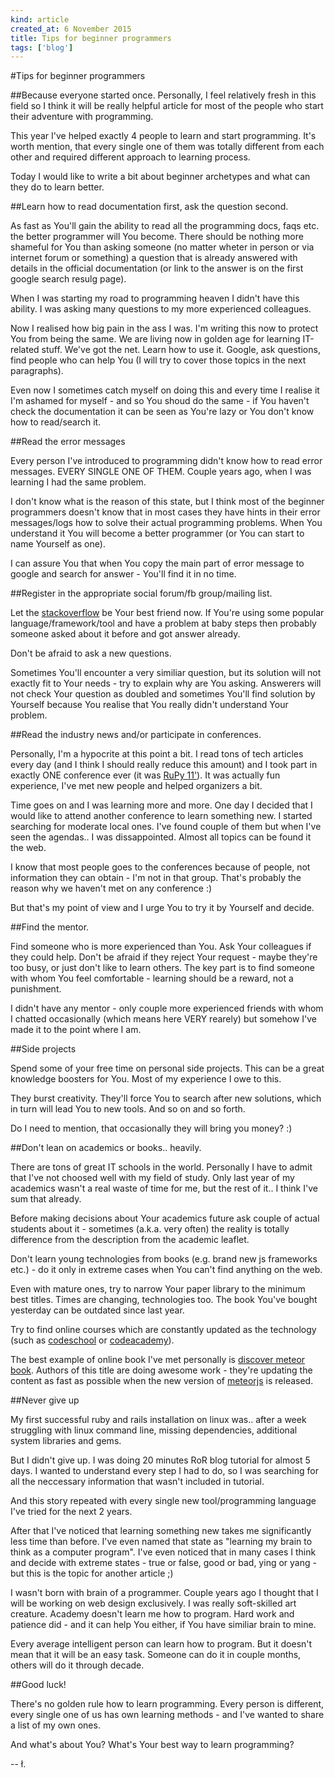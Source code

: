 ```yaml
---
kind: article
created_at: 6 November 2015
title: Tips for beginner programmers
tags: ['blog']
---
```


#Tips for beginner programmers

##Because everyone started once. Personally, I feel relatively fresh in this field so I think it will be really helpful article for most of the people who start their adventure with programming.

This year I've helped exactly 4 people to learn and start programming. It's worth mention, that every single one of them was totally different from each other and required different approach to learning process.

Today I would like to write a bit about beginner archetypes and what can they do to learn better.

##Learn how to read documentation first, ask the question second.

As fast as You'll gain the ability to read all the programming docs, faqs etc. the better programmer will You become. There should be nothing more shameful for You than asking someone (no matter wheter in person or via internet forum or something) a question that is already answered with details in the official documentation (or link to the answer is on the first google search resulg page). 

When I was starting my road to programming heaven I didn't have this ability. I was asking many questions to my more experienced colleagues. 

Now I realised how big pain in the ass I was. I'm writing this now to protect You from being the same. We are living now in golden age for learning IT-related stuff. We've got the net. Learn how to use it. Google, ask questions, find people who can help You (I will try to cover those topics in the next paragraphs).

Even now I sometimes catch myself on doing this and every time I realise it I'm ashamed for myself - and so You shoud do the same - if You haven't check the documentation it can be seen as You're lazy or You don't know how to read/search it.

##Read the error messages

Every person I've introduced to programming didn't know how to read error messages. EVERY SINGLE ONE OF THEM. Couple years ago, when I was learning I had the same problem. 

I don't know what is the reason of this state, but I think most of the beginner programmers doesn't know that in most cases they have hints in their error messages/logs how to solve their actual programming problems. When You understand it You will become a better programmer (or You can start to name Yourself as one).

I can assure You that when You copy the main part of error message to google and search for answer - You'll find it in no time.

##Register in the appropriate social forum/fb group/mailing list.

Let the [stackoverflow](http://stackoverflow.com) be Your best friend now. If You're using some popular language/framework/tool and have a problem at baby steps then probably someone asked about it before and got answer already.

Don't be afraid to ask a new questions. 

Sometimes You'll encounter a very similiar question, but its solution will not exactly fit to Your needs - try to explain why are You asking. Answerers will not check Your question as doubled and sometimes You'll find solution by Yourself because You realise that You really didn't understand Your problem.

##Read the industry news and/or participate in conferences.

Personally, I'm a hypocrite at this point a bit. I read tons of tech articles every day (and I think I should really reduce this amount) and I took part in exactly ONE conference ever (it was [RuPy 11'](http://11.rupy.eu)). It was actually fun experience, I've met new people and helped organizers a bit. 

Time goes on and I was learning more and more. One day I decided that I would like to attend another conference to learn something new. I started searching for moderate local ones. I've found couple of them but when I've seen the agendas.. I was dissappointed. Almost all topics can be found it the web.

I know that most people goes to the conferences because of people, not information they can obtain - I'm not in that group. That's probably the reason why we haven't met on any conference :)

But that's my point of view and I urge You to try it by Yourself and decide.

##Find the mentor.

Find someone who is more experienced than You. Ask Your colleagues if they could help. Don't be afraid if they reject Your request - maybe they're too busy, or just don't like to learn others. The key part is to find someone with whom You feel comfortable - learning should be a reward, not a punishment.

I didn't have any mentor - only couple more experienced friends with whom I chatted occasionally (which means here VERY rearely) but somehow I've made it to the point where I am.

##Side projects

Spend some of your free time on personal side projects. This can be a great knowledge boosters for You. Most of my experience I owe to this. 

They burst creativity. They'll force You to search after new solutions, which in turn will lead You to new tools. And so on and so forth.

Do I need to mention, that occasionally they will bring you money? :)

##Don't lean on academics or books.. heavily.

There are tons of great IT schools in the world. Personally I have to admit that I've not choosed well with my field of study. Only last year of my academics wasn't a real waste of time for me, but the rest of it.. I think I've sum that already.

Before making decisions about Your academics future ask couple of actual students about it - sometimes (a.k.a. very often) the reality is totally difference from the description from the academic leaflet.

Don't learn young technologies from books (e.g. brand new js frameworks etc.) - do it only in extreme cases when You can't find anything on the web.

Even with mature ones, try to narrow Your paper library to the minimum best titles. Times are changing, technologies too. The book You've bought yesterday can be outdated since last year. 

Try to find online courses which are constantly updated as the technology (such as [codeschool](http://codeschool) or [codeacademy](http://codeacademy)).

The best example of online book I've met personally is [discover meteor book](http://discovermeteor.com). Authors of this title are doing awesome work - they're updating the content as fast as possible when the new version of [meteorjs](http://meteor.com) is released.

##Never give up

My first successful ruby and rails installation on linux was.. after a week struggling with linux command line, missing dependencies, additional system libraries and gems.

But I didn't give up. I was doing 20 minutes RoR blog tutorial for almost 5 days. I wanted to understand every step I had to do, so I was searching for all the neccessary information that wasn't included in tutorial. 

And this story repeated with every single new tool/programming language I've tried for the next 2 years.

After that I've noticed that learning something new takes me significantly less time than before. I've even named that state as "learning my brain to think as a computer program". I've even noticed that in many cases I think and decide with extreme states - true or false, good or bad, ying or yang - but this is the topic for another article ;)

I wasn't born with brain of a programmer. Couple years ago I thought that I will be working on web design exclusively. I was really soft-skilled art creature. Academy doesn't learn me how to program. Hard work and patience did - and it can help You either, if You have similiar brain to mine. 

Every average intelligent person can learn how to program. But it doesn't mean that it will be an easy task. Someone can do it in couple months, others will do it through decade.

##Good luck!

There's no golden rule how to learn programming. Every person is different, every single one of us has own learning methods - and I've wanted to share a list of my own ones.

And what's about You? What's Your best way to learn programming?

-- ł.
